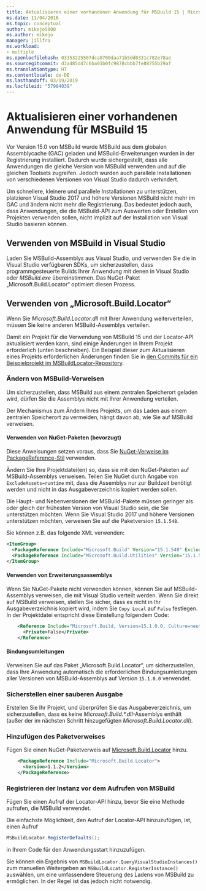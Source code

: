 ```yaml
---
title: Aktualisieren einer vorhandenen Anwendung für MSBuild 15 | Microsoft-Dokumentation
ms.date: 11/04/2016
ms.topic: conceptual
author: mikejo5000
ms.author: mikejo
manager: jillfra
ms.workload:
- multiple
ms.openlocfilehash: 03353225507dca8700daa71b5dd0331c782e78ae
ms.sourcegitcommit: d3a485d47c6ba01b0fc9878cbbb7fe88755b29af
ms.translationtype: HT
ms.contentlocale: de-DE
ms.lasthandoff: 03/19/2019
ms.locfileid: "57984039"
---
```

# <a name="update-an-existing-application-for-msbuild-15"></a>Aktualisieren einer vorhandenen Anwendung für MSBuild 15

Vor Version 15.0 von MSBuild wurde MSBuild aus dem globalen Assemblycache (GAC) geladen und MSBuild-Erweiterungen wurden in der Registrierung installiert. Dadurch wurde sichergestellt, dass alle Anwendungen die gleiche Version von MSBuild verwenden und auf die gleichen Toolsets zugreifen. Jedoch wurden auch parallele Installationen von verschiedenen Versionen von Visual Studio dadurch verhindert.

Um schnellere, kleinere und parallele Installationen zu unterstützen, platzieren Visual Studio 2017 und höhere Versionen MSBuild nicht mehr im GAC und ändern nicht mehr die Registrierung. Das bedeutet jedoch auch, dass Anwendungen, die die MSBuild-API zum Auswerten oder Erstellen von Projekten verwenden sollen, nicht implizit auf der Installation von Visual Studio basieren können.

## <a name="use-msbuild-from-visual-studio"></a>Verwenden von MSBuild in Visual Studio

Laden Sie MSBuild-Assemblys aus Visual Studio, und verwenden Sie die in Visual Studio verfügbaren SDKs, um sicherzustellen, dass programmgesteuerte Builds Ihrer Anwendung mit denen in Visual Studio oder *MSBuild.exe* übereinstimmen. Das NuGet-Paket „Microsoft.Build.Locator“ optimiert diesen Prozess.

## <a name="use-microsoftbuildlocator"></a>Verwenden von „Microsoft.Build.Locator“

Wenn Sie *Microsoft.Build.Locator.dll* mit Ihrer Anwendung weiterverteilen, müssen Sie keine anderen MSBuild-Assemblys verteilen.

Damit ein Projekt für die Verwendung von MSBuild 15 und der Locator-API aktualisiert werden kann, sind einige Änderungen in Ihrem Projekt erforderlich (unten beschrieben). Ein Beispiel dieser zum Aktualisieren eines Projekts erforderlichen Änderungen finden Sie in [den Commits für ein Beispielprojekt im MSBuildLocator-Repository](https://github.com/Microsoft/MSBuildLocator/commits/example-updating-to-msbuild-15).

### <a name="change-msbuild-references"></a>Ändern von MSBuild-Verweisen

Um sicherzustellen, dass MSBuild aus einem zentralen Speicherort geladen wird, dürfen Sie die Assemblys nicht mit Ihrer Anwendung verteilen.

Der Mechanismus zum Ändern Ihres Projekts, um das Laden aus einem zentralen Speicherort zu vermeiden, hängt davon ab, wie Sie auf MSBuild verweisen.

#### <a name="use-nuget-packages-preferred"></a>Verwenden von NuGet-Paketen (bevorzugt)

Diese Anweisungen setzen voraus, dass Sie [NuGet-Verweise im PackageReference-Stil](https://docs.microsoft.com/nuget/consume-packages/package-references-in-project-files) verwenden.

Ändern Sie Ihre Projektdatei(en) so, dass sie mit den NuGet-Paketen auf MSBuild-Assemblys verweisen. Teilen Sie NuGet durch Angabe von `ExcludeAssets=runtime` mit, dass die Assemblys nur zur Buildzeit benötigt werden und nicht in das Ausgabeverzeichnis kopiert werden sollen.

Die Haupt- und Nebenversionen der MSBuild-Pakete müssen geringer als oder gleich der frühesten Version von Visual Studio sein, die Sie unterstützen möchten. Wenn Sie Visual Studio 2017 und höhere Versionen unterstützen möchten, verweisen Sie auf die Paketversion `15.1.548`.

Sie können z.B. das folgende XML verwenden:

```xml
<ItemGroup>
  <PackageReference Include="Microsoft.Build" Version="15.1.548" ExcludeAssets="runtime" />
  <PackageReference Include="Microsoft.Build.Utilities" Version="15.1.548" ExcludeAssets="runtime" />
</ItemGroup>
```

#### <a name="use-extension-assemblies"></a>Verwenden von Erweiterungsassemblys

Wenn Sie NuGet-Pakete nicht verwenden können, können Sie auf MSBuild-Assemblys verweisen, die mit Visual Studio verteilt werden. Wenn Sie direkt auf MSBuild verweisen, stellen Sie sicher, dass es nicht in Ihr Ausgabeverzeichnis kopiert wird, indem Sie `Copy Local` auf `False` festlegen. In der Projektdatei entspricht diese Einstellung folgendem Code:

```xml
    <Reference Include="Microsoft.Build, Version=15.1.0.0, Culture=neutral, PublicKeyToken=b03f5f7f11d50a3a, processorArchitecture=MSIL">
      <Private>False</Private>
    </Reference>
```

#### <a name="binding-redirects"></a>Bindungsumleitungen

Verweisen Sie auf das Paket „Microsoft.Build.Locator“, um sicherzustellen, dass Ihre Anwendung automatisch die erforderlichen Bindungsumleitungen aller Versionen von MSBuild-Assemblys auf Version `15.1.0.0` verwendet.

### <a name="ensure-output-is-clean"></a>Sicherstellen einer sauberen Ausgabe

Erstellen Sie Ihr Projekt, und überprüfen Sie das Ausgabeverzeichnis, um sicherzustellen, dass es keine *Microsoft.Build.\*.dll*-Assemblys enthält (außer der im nächsten Schritt hinzugefügten *Microsoft.Build.Locator.dll*).

### <a name="add-package-reference"></a>Hinzufügen des Paketverweises

Fügen Sie einen NuGet-Paketverweis auf [Microsoft.Build.Locator](https://www.nuget.org/packages/Microsoft.Build.Locator/) hinzu.

```xml
    <PackageReference Include="Microsoft.Build.Locator">
      <Version>1.1.2</Version>
    </PackageReference>
```

### <a name="register-instance-before-calling-msbuild"></a>Registrieren der Instanz vor dem Aufrufen von MSBuild

Fügen Sie einen Aufruf der Locator-API hinzu, bevor Sie eine Methode aufrufen, die MSBuild verwendet.

Die einfachste Möglichkeit, den Aufruf der Locator-API hinzuzufügen, ist, einen Aufruf

```csharp
MSBuildLocator.RegisterDefaults();
```

in Ihrem Code für den Anwendungsstart hinzuzufügen.

Sie können ein Ergebnis von `MSBuildLocator.QueryVisualStudioInstances()` zum manuellen Weitergeben an `MSBuildLocator.RegisterInstance()` auswählen, um eine umfassendere Steuerung des Ladens von MSBuild zu ermöglichen. In der Regel ist das jedoch nicht notwendig.
